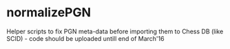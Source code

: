# normalizePGN
Helper scripts to fix PGN meta-data before importing them to Chess DB (like SCID) - code should be uploaded untill end of March'16
